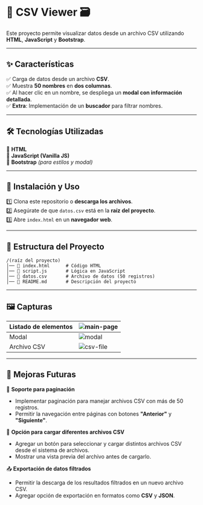 # 📂 CSV Viewer 🗃️  

Este proyecto permite visualizar datos desde un archivo CSV utilizando **HTML**, **JavaScript** y **Bootstrap**.  

---

## ✨ Características  
✅ Carga de datos desde un archivo **CSV**.  
✅ Muestra **50 nombres** en **dos columnas**.  
✅ Al hacer clic en un nombre, se despliega un **modal con información detallada**.  
✅ **Extra**: Implementación de un **buscador** para filtrar nombres.  

---

## 🛠️ Tecnologías Utilizadas  
📌 **HTML**  
📌 **JavaScript (Vanilla JS)**  
📌 **Bootstrap** *(para estilos y modal)*  

---

## 🚀 Instalación y Uso  
1️⃣ Clona este repositorio o **descarga los archivos**.  
2️⃣ Asegúrate de que `datos.csv` está en la **raíz del proyecto**.  
3️⃣ Abre `index.html` en un **navegador web**.  

---

## 📁 Estructura del Proyecto  
```plaintext
/(raíz del proyecto)
│── 📜 index.html      # Código HTML
│── 📜 script.js       # Lógica en JavaScript
│── 📜 datos.csv       # Archivo de datos (50 registros)
│── 📜 README.md       # Descripción del proyecto
```

---
## 🖼️ Capturas

| Listado de elementos | ![main-page](https://github.com/user-attachments/assets/4f8c6623-007f-403e-bc4f-3e7b5dcca710) |
| ------ | ------ |
| Modal | ![modal](https://github.com/user-attachments/assets/65218302-2282-4dd6-b920-1a293d2b01ce) |
| Archivo CSV | ![csv-file](https://github.com/user-attachments/assets/1795a44d-5ac0-4889-b1aa-17747896e1d0) |

---

## 🔮 Mejoras Futuras  
🚀 **Soporte para paginación**  
   - Implementar paginación para manejar archivos CSV con más de 50 registros.  
   - Permitir la navegación entre páginas con botones **"Anterior"** y **"Siguiente"**.  

📂 **Opción para cargar diferentes archivos CSV**  
   - Agregar un botón para seleccionar y cargar distintos archivos CSV desde el sistema de archivos.  
   - Mostrar una vista previa del archivo antes de cargarlo.  

📤 **Exportación de datos filtrados**  
   - Permitir la descarga de los resultados filtrados en un nuevo archivo CSV.  
   - Agregar opción de exportación en formatos como **CSV** y **JSON**.  

